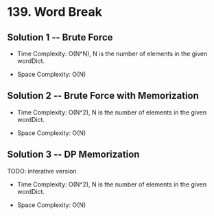 # 139. Word Break

## Solution 1 -- Brute Force

* Time Complexity: O(N^N), N is the number of elements in the given wordDict.

* Space Complexity: O(N)

## Solution 2 -- Brute Force with Memorization

* Time Complexity: O(N^2), N is the number of elements in the given wordDict.

* Space Complexity: O(N)

## Solution 3 -- DP Memorization

TODO: interative version

* Time Complexity: O(N^2), N is the number of elements in the given wordDict.

* Space Complexity: O(N)